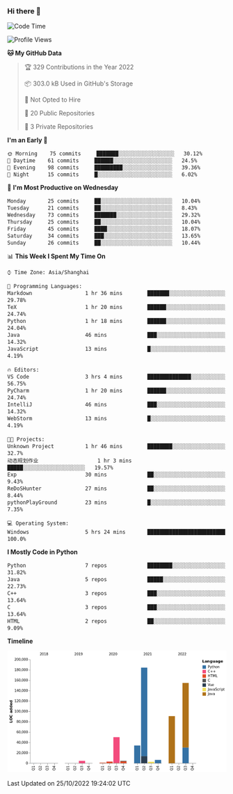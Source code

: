 ### Hi there 👋

<!--START_SECTION:waka-->
![Code Time](http://img.shields.io/badge/Code%20Time-579%20hrs%2015%20mins-blue)

![Profile Views](http://img.shields.io/badge/Profile%20Views-0-blue)

**🐱 My GitHub Data** 

> 🏆 329 Contributions in the Year 2022
 > 
> 📦 303.0 kB Used in GitHub's Storage 
 > 
> 🚫 Not Opted to Hire
 > 
> 📜 20 Public Repositories 
 > 
> 🔑 3 Private Repositories  
 > 
**I'm an Early 🐤** 

```text
🌞 Morning    75 commits     ███████░░░░░░░░░░░░░░░░░░   30.12% 
🌆 Daytime    61 commits     ██████░░░░░░░░░░░░░░░░░░░   24.5% 
🌃 Evening    98 commits     █████████░░░░░░░░░░░░░░░░   39.36% 
🌙 Night      15 commits     █░░░░░░░░░░░░░░░░░░░░░░░░   6.02%

```
📅 **I'm Most Productive on Wednesday** 

```text
Monday       25 commits     ██░░░░░░░░░░░░░░░░░░░░░░░   10.04% 
Tuesday      21 commits     ██░░░░░░░░░░░░░░░░░░░░░░░   8.43% 
Wednesday    73 commits     ███████░░░░░░░░░░░░░░░░░░   29.32% 
Thursday     25 commits     ██░░░░░░░░░░░░░░░░░░░░░░░   10.04% 
Friday       45 commits     ████░░░░░░░░░░░░░░░░░░░░░   18.07% 
Saturday     34 commits     ███░░░░░░░░░░░░░░░░░░░░░░   13.65% 
Sunday       26 commits     ██░░░░░░░░░░░░░░░░░░░░░░░   10.44%

```


📊 **This Week I Spent My Time On** 

```text
⌚︎ Time Zone: Asia/Shanghai

💬 Programming Languages: 
Markdown                 1 hr 36 mins        ███████░░░░░░░░░░░░░░░░░░   29.78% 
TeX                      1 hr 20 mins        ██████░░░░░░░░░░░░░░░░░░░   24.74% 
Python                   1 hr 18 mins        ██████░░░░░░░░░░░░░░░░░░░   24.04% 
Java                     46 mins             ███░░░░░░░░░░░░░░░░░░░░░░   14.32% 
JavaScript               13 mins             █░░░░░░░░░░░░░░░░░░░░░░░░   4.19%

🔥 Editors: 
VS Code                  3 hrs 4 mins        ██████████████░░░░░░░░░░░   56.75% 
PyCharm                  1 hr 20 mins        ██████░░░░░░░░░░░░░░░░░░░   24.74% 
IntelliJ                 46 mins             ███░░░░░░░░░░░░░░░░░░░░░░   14.32% 
WebStorm                 13 mins             █░░░░░░░░░░░░░░░░░░░░░░░░   4.19%

🐱‍💻 Projects: 
Unknown Project          1 hr 46 mins        ████████░░░░░░░░░░░░░░░░░   32.7% 
动态规划作业                   1 hr 3 mins         █████░░░░░░░░░░░░░░░░░░░░   19.57% 
Exp                      30 mins             ██░░░░░░░░░░░░░░░░░░░░░░░   9.43% 
ReDoSHunter              27 mins             ██░░░░░░░░░░░░░░░░░░░░░░░   8.44% 
pythonPlayGround         23 mins             █░░░░░░░░░░░░░░░░░░░░░░░░   7.35%

💻 Operating System: 
Windows                  5 hrs 24 mins       █████████████████████████   100.0%

```

**I Mostly Code in Python** 

```text
Python                   7 repos             ████████░░░░░░░░░░░░░░░░░   31.82% 
Java                     5 repos             █████░░░░░░░░░░░░░░░░░░░░   22.73% 
C++                      3 repos             ███░░░░░░░░░░░░░░░░░░░░░░   13.64% 
C                        3 repos             ███░░░░░░░░░░░░░░░░░░░░░░   13.64% 
HTML                     2 repos             ██░░░░░░░░░░░░░░░░░░░░░░░   9.09%

```


**Timeline**

![Chart not found](https://raw.githubusercontent.com/SuperMaxine/SuperMaxine/main/charts/bar_graph.png) 


 Last Updated on 25/10/2022 19:24:02 UTC
<!--END_SECTION:waka-->

<!--
**SuperMaxine/SuperMaxine** is a ✨ _special_ ✨ repository because its `README.md` (this file) appears on your GitHub profile.

Here are some ideas to get you started:

- 🔭 I’m currently working on ...
- 🌱 I’m currently learning ...
- 👯 I’m looking to collaborate on ...
- 🤔 I’m looking for help with ...
- 💬 Ask me about ...
- 📫 How to reach me: ...
- 😄 Pronouns: ...
- ⚡ Fun fact: ...
-->

